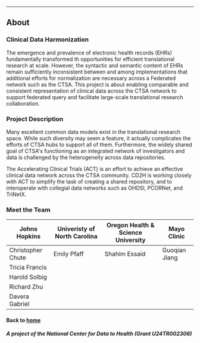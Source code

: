 ---
## About

### Clinical Data Harmonization

The emergence and prevalence of electronic health records (EHRs)  fundamentally transformed th opportunities   for efficient translational research at scale. However, the syntactic and semantic content of EHRs remain sufficiently inconsistent between and among implementations that additional efforts for normalization are necessary across a Federated network such as the CTSA. This project is about enabling comparable and consistent representation of clinical data across the CTSA network to support federated query and facilitate large-scale translational research collaboration. 

### Project Description

Many excellent common data models exist in the translational research space. While such diversity may seem a feature, it actually complicates the efforts of CTSA hubs to support all of them. Furthermore, the widely shared goal of CTSA's functioning as an integrated network of investigators and data is challenged by the heterogeneity across data repositories.

The Accelerating Clinical Trials (ACT) is an effort to achieve an effective clinical data network across the CTSA community.  CD2H is working closely with ACT to simplify the task of creating a shared repository, and to interoperate with collegial data networks such as OHDSI, PCORNet, and TriNetX.

### Meet the Team

| Johns Hopkins| Univeristy of North Carolina | Oregon Health & Science University | Mayo Clinic
| --- | --- | --- | --- |
| Christopher Chute | Emily Pfaff | Shahim Essaid | Guoqian Jiang
| Tricia Francis |  |      |        |
| Harold Solbig |  |      |        |
| Richard Zhu |  |     |       |
| Davera Gabriel |        |    |     |                                   

#### Back to [home](https://data2health.github.io/data-harmonization/)

##### A project of the National Center for Data to Health (Grant U24TR002306)
